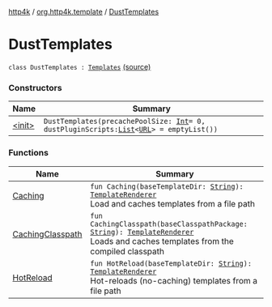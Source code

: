 [http4k](../../index.md) / [org.http4k.template](../index.md) / [DustTemplates](./index.md)

# DustTemplates

`class DustTemplates : `[`Templates`](../-templates/index.md) [(source)](https://github.com/http4k/http4k/blob/master/http4k-template-dust/src/main/kotlin/org/http4k/template/DustTemplates.kt#L9)

### Constructors

| Name | Summary |
|---|---|
| [&lt;init&gt;](-init-.md) | `DustTemplates(precachePoolSize: `[`Int`](https://kotlinlang.org/api/latest/jvm/stdlib/kotlin/-int/index.html)` = 0, dustPluginScripts: `[`List`](https://kotlinlang.org/api/latest/jvm/stdlib/kotlin.collections/-list/index.html)`<`[`URL`](http://docs.oracle.com/javase/6/docs/api/java/net/URL.html)`> = emptyList())` |

### Functions

| Name | Summary |
|---|---|
| [Caching](-caching.md) | `fun Caching(baseTemplateDir: `[`String`](https://kotlinlang.org/api/latest/jvm/stdlib/kotlin/-string/index.html)`): `[`TemplateRenderer`](../-template-renderer.md)<br>Load and caches templates from a file path |
| [CachingClasspath](-caching-classpath.md) | `fun CachingClasspath(baseClasspathPackage: `[`String`](https://kotlinlang.org/api/latest/jvm/stdlib/kotlin/-string/index.html)`): `[`TemplateRenderer`](../-template-renderer.md)<br>Loads and caches templates from the compiled classpath |
| [HotReload](-hot-reload.md) | `fun HotReload(baseTemplateDir: `[`String`](https://kotlinlang.org/api/latest/jvm/stdlib/kotlin/-string/index.html)`): `[`TemplateRenderer`](../-template-renderer.md)<br>Hot-reloads (no-caching) templates from a file path |
